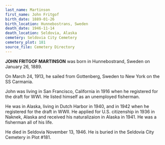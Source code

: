 ```yaml
---
last_name: Martinson
first_name: John Fritgof
birth_date: 1889-01-26
birth_location: Hunnebostrans, Sweden
death_date: 1946-11-14
death_location: Seldovia, Alaska
cemetery: Seldovia City Cemetery
cemetery_plot: 181
source_file: Cemetery Directory
---
```

**JOHN FRITGOF MARTINSON** was born in Hunnebostrand, Sweden on January 26, 1889.  

On March 24, 1913, he sailed from Gottenberg, Sweden to New York on the SS Carmania. 

John was living in San Francisco, California in 1916 when he registered for the draft for WWI. He listed himself as an unemployed fisherman. 

He was in Alaska, living in Dutch Harbor in 1940, and in 1942 when he registered for the draft in WWII. He applied for U.S. citizenship in 1936 in Naknek, Alaska and received his naturalizaion in Alaska in 1941. He was a fisherman all of his life.  

He died in Seldovia November 13, 1946.  He is buried in the Seldovia City Cemetery in Plot #181. 



